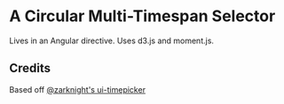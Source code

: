 # A Circular Multi-Timespan Selector

Lives in an Angular directive. Uses d3.js and moment.js.

## Credits
Based off [@zarknight's ui-timepicker](https://github.com/zarknight/ui-timepicker)
